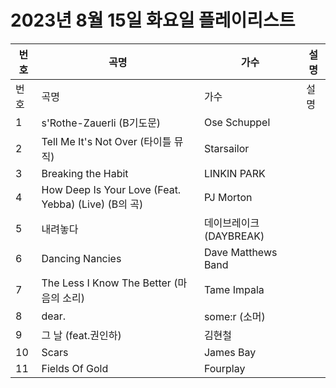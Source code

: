 # 2023년 8월 15일 화요일 플레이리스트

| 번호 | 곡명 | 가수 | 설명 |
|------|------|------|------|
| 번호 | 곡명 | 가수 | 설명 |
| 1 | s'Rothe-Zauerli (B기도문) | Ose Schuppel |  |
| 2 | Tell Me It's Not Over (타이틀 뮤직) | Starsailor |  |
| 3 | Breaking the Habit | LINKIN PARK |  |
| 4 | How Deep Is Your Love (Feat. Yebba) (Live) (B의 곡) | PJ Morton |  |
| 5 | 내려놓다 | 데이브레이크 (DAYBREAK) |  |
| 6 | Dancing Nancies | Dave Matthews Band |  |
| 7 | The Less I Know The Better (마음의 소리) | Tame Impala |  |
| 8 | dear. | some:r (소머) |  |
| 9 | 그 날 (feat.권인하) | 김현철 |  |
| 10 | Scars | James Bay |  |
| 11 | Fields Of Gold | Fourplay |  |
